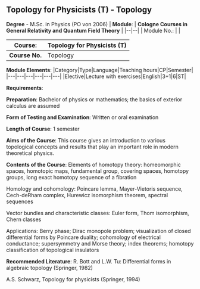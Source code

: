 ## Topology for Physicists (T) - Topology

**Degree** - M.Sc. in Physics (PO von 2006)
| **Module**: | **Cologne Courses in General Relativity and Quantum Field Theory** |
|--|--|
| Module No.: |  |

| **Course**: | Topology for Physicists (T) |
|------|------|
| **Course No.** | Topology |

**Module Elements**:
|Category|Type|Language|Teaching hours|CP|Semester|
|---|---|---|---|---|---|
|Elective|Lecture with exercises|English|3+1|6|ST|

**Requirements**:


**Preparation**:
Bachelor of physics or mathematics; the basics of exterior calculus are assumed

**Form of Testing and Examination**:
Written or oral examination

**Length of Course**:
1 semester

**Aims of the Course**:
This course gives an introduction to various topological concepts and results that play an important role in modern theoretical physics.

**Contents of the Course**:
Elements of homotopy theory: homeomorphic spaces, homotopic maps, fundamental group, covering spaces, homotopy groups, long exact homotopy sequence of a fibration

Homology and cohomology: Poincare lemma, Mayer-Vietoris sequence, Cech-deRham complex, Hurewicz isomorphism theorem, spectral sequences

Vector bundles and characteristic classes: Euler form, Thom isomorphism, Chern classes

Applications: Berry phase; Dirac monopole problem; visualization of closed differential forms by Poincare duality; cohomology of electrical conductance; supersymmetry and Morse theory; index theorems; homotopy classification of topological insulators

**Recommended Literature**:
R. Bott and L.W. Tu: Differential forms in algebraic topology (Springer, 1982) 

A.S. Schwarz, Topology for physicists (Springer, 1994)


